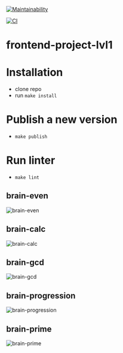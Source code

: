 [![Maintainability](https://api.codeclimate.com/v1/badges/ac42a70aed67ffc9080c/maintainability)](https://codeclimate.com/github/t4ks/frontend-project-lvl1/maintainability)

[![CI](https://github.com/t4ks/frontend-project-lvl1/workflows/Node.js%20CI/badge.svg)](https://github.com/t4ks/frontend-project-lvl1/actions)

# frontend-project-lvl1

# Installation

 - clone repo
 - run `make install`
 
# Publish a new version
 - `make publish`

# Run linter
 - `make lint`

## brain-even
![brain-even](https://user-images.githubusercontent.com/10071749/81474283-9ecd4a80-9204-11ea-9bbc-1a5f44f485c4.gif)

## brain-calc
![brain-calc](https://user-images.githubusercontent.com/10071749/81474459-e43e4780-9205-11ea-9a89-7dccd918f461.gif)

## brain-gcd
![brain-gcd](https://user-images.githubusercontent.com/10071749/81474510-38e1c280-9206-11ea-8df8-6d14d65fc9d7.gif)

## brain-progression
![brain-progression](https://user-images.githubusercontent.com/10071749/81474573-ba395500-9206-11ea-880c-71f7529c240d.gif)

## brain-prime
![brain-prime](https://user-images.githubusercontent.com/10071749/81474597-e1902200-9206-11ea-986c-7ad36b35a522.gif)

